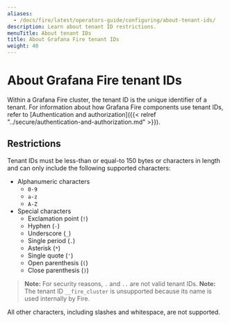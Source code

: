 ```yaml
---
aliases:
  - /docs/fire/latest/operators-guide/configuring/about-tenant-ids/
description: Learn about tenant ID restrictions.
menuTitle: About tenant IDs
title: About Grafana Fire tenant IDs
weight: 40
---
```


# About Grafana Fire tenant IDs

Within a Grafana Fire cluster, the tenant ID is the unique identifier of a tenant.
For information about how Grafana Fire components use tenant IDs, refer to [Authentication and authorization]({{< relref "../secure/authentication-and-authorization.md" >}}).

## Restrictions

Tenant IDs must be less-than or equal-to 150 bytes or characters in length and can only include the following supported characters:

- Alphanumeric characters
  - `0-9`
  - `a-z`
  - `A-Z`
- Special characters
  - Exclamation point (`!`)
  - Hyphen (`-`)
  - Underscore (`_`)
  - Single period (`.`)
  - Asterisk (`*`)
  - Single quote (`'`)
  - Open parenthesis (`(`)
  - Close parenthesis (`)`)

> **Note:** For security reasons, `.` and `..` are not valid tenant IDs.
> **Note:** The tenant ID `__fire_cluster` is unsupported because its name is used internally by Fire.

All other characters, including slashes and whitespace, are not supported.
